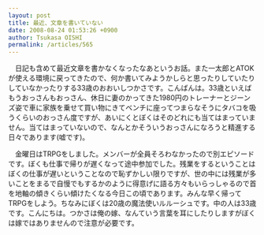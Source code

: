```yaml
---
layout: post
title: 最近、文章を書いていない
date: 2008-08-24 01:53:26 +0900
author: Tsukasa OISHI
permalink: /articles/565
---
```


　日記も含めて最近文章を書かなくなったなあというお話。また一太郎とATOKが使える環境に戻ってきたので、何か書いてみようかしらと思ったりしていたりしていなかったりする33歳のおおいしつかさです。こんばんは。33歳といえばもうおっさんもおっさん、休日に妻のかってきた1980円のトレーナーとジーンズ姿で車に家族を乗せて買い物にきてベンチに座ってつまらなそうにタバコを吸うくらいのおっさん度ですが、あいにくとぼくはそのどれにも当てはまっていません。当てはまっていないので、なんとかそういうおっさんになろうと精進する日々であります(嘘です)。

　金曜日はTRPGをしました。メンバーが全員そろわなかったので別エピソードです。ぼくも仕事で帰りが遅くなって途中参加でした。残業をするということはぼくの仕事が遅いということなので恥ずかしい限りですが、世の中には残業が多いことをまるで自慢でもするかのように得意げに語る方々もいらっしゃるので首を地軸の傾きくらい傾けたくなる今日この頃であります。みんな早く帰ってTRPGをしよう。ちなみにぼくは20歳の魔法使いルルーシュです。中の人は33歳です。こんにちは。つかさは俺の嫁、なんていう言葉を耳にしたりしますがぼくは嫁ではありませんので注意が必要です。

